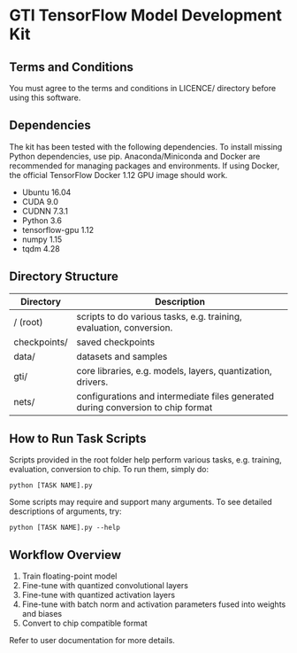 # GTI TensorFlow Model Development Kit

## Terms and Conditions
You must agree to the terms and conditions in LICENCE/ directory before using this software.

## Dependencies
The kit has been tested with the following dependencies. To install missing Python dependencies, use pip. Anaconda/Miniconda and Docker are recommended for managing packages and environments. If using Docker, the official TensorFlow Docker 1.12 GPU image should work.
- Ubuntu 16.04
- CUDA 9.0
- CUDNN 7.3.1
- Python 3.6
- tensorflow-gpu 1.12
- numpy 1.15
- tqdm 4.28

## Directory Structure
|Directory   |Description
|------------|-----------
|/ (root)    |scripts to do various tasks, e.g. training, evaluation, conversion.
|checkpoints/|saved checkpoints
|data/       |datasets and samples
|gti/        |core libraries, e.g. models, layers, quantization, drivers.
|nets/       |configurations and intermediate files generated during conversion to chip format

## How to Run Task Scripts
Scripts provided in the root folder help perform various tasks, e.g. training, evaluation, conversion to chip. To run them, simply do:
```
python [TASK NAME].py
```
Some scripts may require and support many arguments. To see detailed descriptions of arguments, try:
```
python [TASK NAME].py --help
```

## Workflow Overview
1. Train floating-point model
2. Fine-tune with quantized convolutional layers
3. Fine-tune with quantized activation layers 
4. Fine-tune with batch norm and activation parameters fused into weights and biases
5. Convert to chip compatible format

Refer to user documentation for more details.